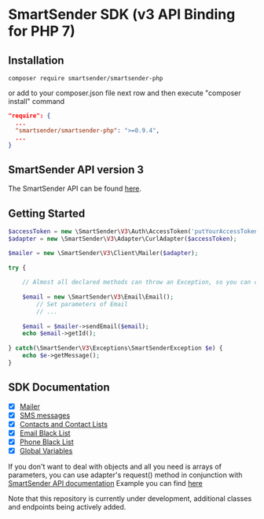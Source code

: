 # SmartSender SDK (v3 API Binding for PHP 7)

## Installation

```$xslt
composer require smartsender/smartsender-php
```

or add to your composer.json file next row and then execute "composer install" command

```json
"require": {
  ...
  "smartsender/smartsender-php": ">=0.9.4",
  ...
}
```

## SmartSender API version 3

The SmartSender API can be found [here](https://kb.smartsender.io/doc/api-documentation/).

## Getting Started
```php
$accessToken = new \SmartSender\V3\Auth\AccessToken('putYourAccessTokenHere');
$adapter = new \SmartSender\V3\Adapter\CurlAdapter($accessToken);

$mailer = new \SmartSender\V3\Client\Mailer($adapter);
        
try {
    
    // Almost all declared methods can throw an Exception, so you can catch it
    
    $email = new \SmartSender\V3\Email\Email();
        // Set parameters of Email
        // ...
                    
    $email = $mailer->sendEmail($email);
    echo $email->getId();
    
} catch(\SmartSender\V3\Exceptions\SmartSenderException $e) {
    echo $e->getMessage();
}
```

## SDK Documentation

- [x] [Mailer](/doc/MAILER.md)
- [x] [SMS messages](/doc/SMS.md)
- [x] [Contacts and Contact Lists](/doc/CONTACT_LIST.md)
- [x] [Email Black List](/doc/EMAIL_BLACK_LIST.md)
- [x] [Phone Black List](/doc/PHONE_BLACK_LIST.md)
- [x] [Global Variables](/doc/GLOBAL_VARIABLES.md)

If you don't want to deal with objects and all you need is arrays of parameters, you can use adapter's request() method in conjunction with [SmartSender API documentation](https://kb.smartsender.io/doc/api-documentation/)
Example you can find [here](/doc/ADAPTER_REQUEST.md)

Note that this repository is currently under development, additional classes and endpoints being actively added.
